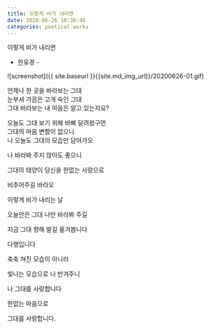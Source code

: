 ```yaml
---
title: 이렇게 비가 내리면
date: 2020-06-26 10:30:40
categories: poetical works
---
```


이렇게 비가 내리면  
 - 한유경 - 



![screenshot]({{ site.baseurl }}{{site.md_img_url}}/20200626-01.gif)



언제나 한 곳을 바라보는 그대  
눈부셔 가끔은 고개 숙인 그대  
그대 바라보는 내 마음은 알고 있는지요?

 

오늘도 그대 보기 위해 바삐 달려왔구먼  
그대의 마음 변함이 없으니  
나 오늘도 그대의 모습만 담아가오

 

나 바라봐 주지 않아도 좋으니

그대의 태양이 당신을 한없는 사랑으로

비추어주길 바라오

 

이렇게 비가 내리는 날

오늘만은 그대 나만 바라봐 주길

지금 그대 향해 발길 옮겨봅니다

 

다행입니다

축축 쳐진 모습이 아니라

빛나는 모습으로 나 반겨주니

나 그대를 사랑합니다

한없는 마음으로

그대를 사랑합니다.
